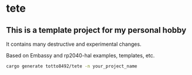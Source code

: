 # tete

## This is a template project for my personal hobby
It contains many destructive and experimental changes.

Based on Embassy and rp2040-hal examples, templates, etc.

```bash
cargo generate totto8492/tete -n your_project_name
```
